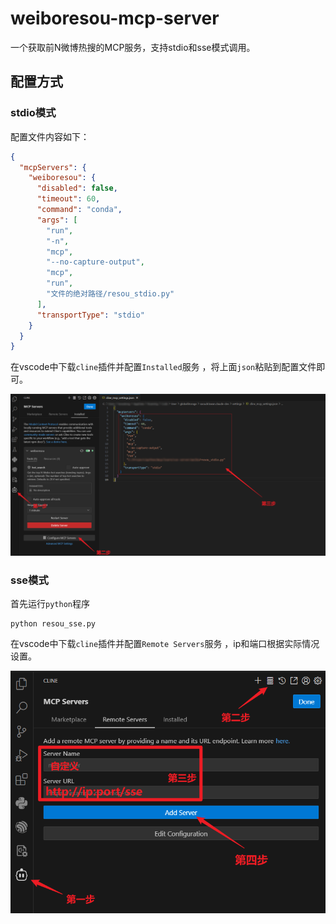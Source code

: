 # weiboresou-mcp-server

一个获取前N微博热搜的MCP服务，支持stdio和sse模式调用。

## 配置方式

### stdio模式
配置文件内容如下：
```json
{
  "mcpServers": {
    "weiboresou": {
      "disabled": false,
      "timeout": 60,
      "command": "conda",
      "args": [
        "run",
        "-n",
        "mcp",
        "--no-capture-output",
        "mcp",
        "run",
        "文件的绝对路径/resou_stdio.py"
      ],
      "transportType": "stdio"
    }
  }
}
```
在vscode中下载`cline`插件并配置`Installed`服务 ，将上面`json`粘贴到配置文件即可。

![image2](assets/image2.png)

### sse模式

首先运行`python`程序

```
python resou_sse.py
```

在vscode中下载`cline`插件并配置`Remote Servers`服务 ，ip和端口根据实际情况设置。

![image.png](assets/image.png)